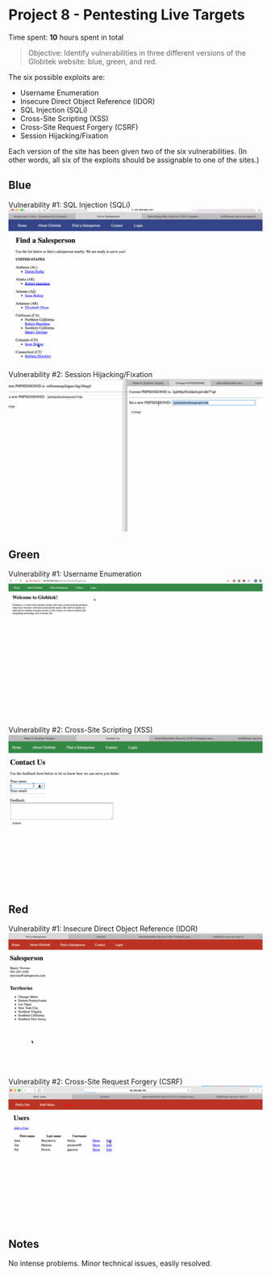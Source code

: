 # Project 8 - Pentesting Live Targets

Time spent: **10** hours spent in total

> Objective: Identify vulnerabilities in three different versions of the Globitek website: blue, green, and red.

The six possible exploits are:
* Username Enumeration
* Insecure Direct Object Reference (IDOR)
* SQL Injection (SQLi)
* Cross-Site Scripting (XSS)
* Cross-Site Request Forgery (CSRF)
* Session Hijacking/Fixation

Each version of the site has been given two of the six vulnerabilities. (In other words, all six of the exploits should be assignable to one of the sites.)

## Blue

Vulnerability #1: SQL Injection (SQLi)
<img src = "week9blue1.gif">

Vulnerability #2: Session Hijacking/Fixation
<img src = "week9blue2.gif">

## Green

Vulnerability #1: Username Enumeration
<img src = "week9green1.gif">

Vulnerability #2: Cross-Site Scripting (XSS)
<img src = "week9green2.gif">

## Red

Vulnerability #1: Insecure Direct Object Reference (IDOR)
<img src = "week9red1.gif">

Vulnerability #2: Cross-Site Request Forgery (CSRF)
<img src = "week9red2.gif">

## Notes

No intense problems. Minor technical issues, easily resolved.  
